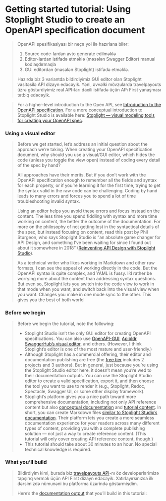# Getting started tutorial: Using Stoplight Studio to create an OpenAPI specification document

> OpenAPI spesifikasiyası bir neçə yol ilə hazırlana bilər:
>
> 1. Source code-lardan avto generate edilməklə
> 2. Editor-lardan istifadə etməklə (məsələn Swagger Editor) manual kodlaşdırmaqla
> 3. GUI editordan (məsələn Stoplight) istifadə etməklə.
>
> Hazırda biz 3 variantda bildirdiyimiz GUİ editor olan Stoplight vasitəsilə API dizayn edəcəyik. Yəni, əvvəlki mövzularda travelpayouts üzrə göstərdiyimiz real API-ları daxili istifadə üçün APı First yanaşması tətbiq edəcəyik.

> For a higher-level introduction to the Open API, see [Introduction to the OpenAPI specification](https://idratherbewriting.com/learnapidoc/pubapis\_openapi\_intro.html). For a more conceptual introduction to Stoplight Studio is available here: [Stoplight — visual modeling tools for creating your OpenAPI spec](https://idratherbewriting.com/learnapidoc/pubapis\_stoplight.html).

### Using a visual editor <a href="#using-a-visual-editor" id="using-a-visual-editor"></a>

> Before we get started, let’s address an initial question about the approach we’re taking. When creating your OpenAPI specification document, why should you use a visual/GUI editor, which hides the code (unless you toggle the view open) instead of coding every detail of the spec by hand?
>
> All approaches have their merits. But if you don’t work with the OpenAPI specification enough to remember all the fields and syntax for each property, or if you’re learning it for the first time, trying to get the syntax valid in the raw code can be challenging. Coding by hand leads to many errors and forces you to spend a lot of time troubleshooting invalid syntax.
>
> Using an editor helps you avoid these errors and focus instead on the content. The less time you spend fiddling with syntax and more time working on content, the better the outcome of the documentation. For more on the philosophy of not getting lost in the syntactical details of the spec, but instead focusing on content, read this post by Phil Sturgeon, who says Stoplight Studio is “an absolute game changer for API Design, and something I’ve been waiting for since I found out about it somewhere in 2018” ([Reinventing API Design with Stoplight Studio](https://phil.tech/2019/08/22/reinventing-api-design-stoplight-studio/)).
>
> As a technical writer who likes working in Markdown and other raw formats, I can see the appeal of working directly in the code. But the OpenAPI syntax is quite complex, and YAML is fussy. I’d rather be worrying more about the content than addressing syntax questions. But even so, Stoplight lets you switch into the code view to work in that mode when you want, and switch back into the visual view when you want. Changes you make in one mode sync to the other. This gives you the best of both world

### Before we begin <a href="#before-we-begin" id="before-we-begin"></a>

>
>
> Before we begin the tutorial, note the following:
>
> * Stoplight Studio isn’t the only GUI editor for creating OpenAPI specifications. You can also use [OpenAPI-GUI](https://mermade.github.io/openapi-gui/), [Apibldr](https://apibldr.com/), [SwaggerHub’s visual editor](https://app.swaggerhub.com/help/ui/visual-editor), and others. (However, I think Stoplight’s editor is one of the most mature and user-friendly.)
> * Although Stoplight has a commercial offering, their editor and documentation publishing are free (the [free tier](https://stoplight.io/pricing/) includes 2 projects and 3 authors). But in general, just because you’re using the Stoplight Studio editor here, it doesn’t mean you’re wed to their documentation outputs. You can use the Stoplight Studio editor to create a valid specification, export it, and then choose the tool you want to use to render it (e.g., Stoplight, Redoc, Spectacle, Swagger UI, or some other display framework).
> * Stoplight’s platform gives you a nice path toward more comprehensive documentation, including not only API reference content but also [conceptual documentation](https://idratherbewriting.com/learnapidoc/docconceptual.html) and [tutorial content](https://idratherbewriting.com/learnapidoc/docapiscode.html). In short, you can create Markdown files [similar to Stoplight Studio’s documentation](https://meta.stoplight.io/docs/studio/README.md). Their platform lets you create a more seamless documentation experience for your readers across many different types of content, providing you with a complete publishing solution — not just a way to create reference content. (This tutorial will only cover creating API reference content, though.)
> * This tutorial should take about 30 minutes to an hour. No special technical knowledge is required.

### What you’ll build <a href="#what-youll-build" id="what-youll-build"></a>

> Bildirdiyim kimi, burada biz [travelpayouts API](https://support.travelpayouts.com/hc/en-us/articles/203956163-Travel-insights-with-Aviasales-Data-API)-nı öz developerlərimizə tapşırıq vermək üçün API First dizayn edəcəyik. Xatırlayırsınızsa ilk dərsimizdə nümunəni bu platforma üzərində göstərmişdim.
>
> Here’s the [documentation output](https://idratherbewriting.stoplight.io/docs/openweathermap4/YXBpOjExMTIxODY3-open-weather-map-api) that you’ll build in this tutorial:
